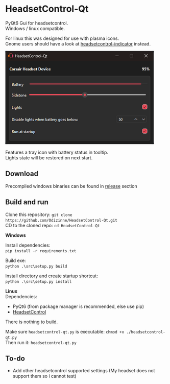 # HeadsetControl-Qt
PyQt6 Gui for headsetcontrol.<br/>
Windows / linux compatible.

For linux this was designed for use with plasma icons.  
Gnome users should have a look at [headsetcontrol-indicator](https://github.com/Odizinne/headsetcontrol-indicator) instead.

![image](assets/screenshot.png)

Features a tray icon with battery status in tooltip.<br/>
Lights state will be restored on next start.

## Download
Precompiled windows binaries can be found in [release](https://odizinne.net/Odizinne/HeadsetControl-Qt/releases/latest) section

## Build and run

Clone this repository: `git clone https://github.com/Odizinne/HeadsetControl-Qt.git`  
CD to the cloned repo: `cd HeadsetControl-Qt`

**Windows**  

Install dependencies:  
`pip install -r requirements.txt`

Build exe:  
`python .\src\setup.py build`

Install directory and create startup shortcut:  
`python .\src\setup.py install`

**Linux**  
Dependencies:
- PyQt6 (from package manager is recommended, else use pip)
- [HeadsetControl](https://github.com/Sapd/HeadsetControl)

There is nothing to build.

Make sure `headsetcontrol-qt.py` is executable: `chmod +x ./headsetcontrol-qt.py`  
Then run it: `headsetcontrol-qt.py`

## To-do
- Add other headsetcontrol supported settings (My headset does not support them so i cannot test)

